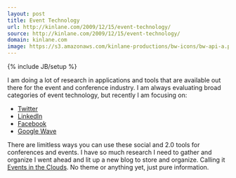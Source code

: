 ```yaml
---
layout: post
title: Event Technology
url: http://kinlane.com/2009/12/15/event-technology/
source: http://kinlane.com/2009/12/15/event-technology/
domain: kinlane.com
image: https://s3.amazonaws.com/kinlane-productions/bw-icons/bw-api-a.png
---
```

{% include JB/setup %}

<p>
     I am doing a lot of research in applications and tools that are available out there for the event and conference industry. I am always evaluating broad categories of event technology, but recently I am focusing on:
</p>
<ul class="mainlist">
     <li>
          <a href="http://www.twitter.com">Twitter</a>
     </li>
     <li>
          <a href="http://www.lilnkedin.com">LinkedIn</a>
     </li>
     <li>
          <a href="http://www.facebook.com">Facebook</a>
     </li>
     <li>
          <a href="http://wave.google.com">Google Wave</a>
     </li>
</ul>
<p>
     There are limitless ways you can use these social and 2.0 tools for conferences and events. I have so much research I need to gather and organize I went ahead and lit up a new blog to store and organize. Calling it <a href="http://www.eventsintheclouds.com/">Events in the Clouds</a>. No theme or anything yet, just pure information.
</p>